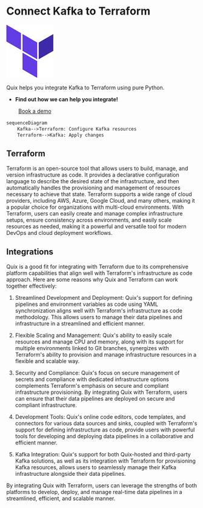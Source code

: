 # Connect Kafka to Terraform

![](./images/logo_1.jpg)

Quix helps you integrate Kafka to Terraform using pure Python.

<div class="grid cards blog-grid-card" markdown>

- __Find out how we can help you integrate!__

    <a class="md-button md-button--primary" href="https://share.hsforms.com/1iW0TmZzKQMChk0lxd_tGiw4yjw2?__hstc=175542013.2303933fbd746c0ac86d9ccbe9bc9100.1728383268831.1729603416735.1729620918855.31&__hssc=175542013.1.1729620918855&__hsfp=2132701734" target="_blank" style="margin:.5rem;">Book a demo</a>

</div>

```mermaid
sequenceDiagram
    Kafka-->Terraform: Configure Kafka resources
    Terraform-->Kafka: Apply changes
```

## Terraform

Terraform is an open-source tool that allows users to build, manage, and version infrastructure as code. It provides a declarative configuration language to describe the desired state of the infrastructure, and then automatically handles the provisioning and management of resources necessary to achieve that state. Terraform supports a wide range of cloud providers, including AWS, Azure, Google Cloud, and many others, making it a popular choice for organizations with multi-cloud environments. With Terraform, users can easily create and manage complex infrastructure setups, ensure consistency across environments, and easily scale resources as needed, making it a powerful and versatile tool for modern DevOps and cloud deployment workflows.

## Integrations

Quix is a good fit for integrating with Terraform due to its comprehensive platform capabilities that align well with Terraform's infrastructure as code approach. Here are some reasons why Quix and Terraform can work together effectively:

1. Streamlined Development and Deployment: Quix's support for defining pipelines and environment variables as code using YAML synchronization aligns well with Terraform's infrastructure as code methodology. This allows users to manage their data pipelines and infrastructure in a streamlined and efficient manner.

2. Flexible Scaling and Management: Quix's ability to easily scale resources and manage CPU and memory, along with its support for multiple environments linked to Git branches, synergizes with Terraform's ability to provision and manage infrastructure resources in a flexible and scalable way.

3. Security and Compliance: Quix's focus on secure management of secrets and compliance with dedicated infrastructure options complements Terraform's emphasis on secure and compliant infrastructure provisioning. By integrating Quix with Terraform, users can ensure that their data pipelines are deployed on secure and compliant infrastructure.

4. Development Tools: Quix's online code editors, code templates, and connectors for various data sources and sinks, coupled with Terraform's support for defining infrastructure as code, provide users with powerful tools for developing and deploying data pipelines in a collaborative and efficient manner.

5. Kafka Integration: Quix's support for both Quix-hosted and third-party Kafka solutions, as well as its integration with Terraform for provisioning Kafka resources, allows users to seamlessly manage their Kafka infrastructure alongside their data pipelines.

By integrating Quix with Terraform, users can leverage the strengths of both platforms to develop, deploy, and manage real-time data pipelines in a streamlined, efficient, and scalable manner.

